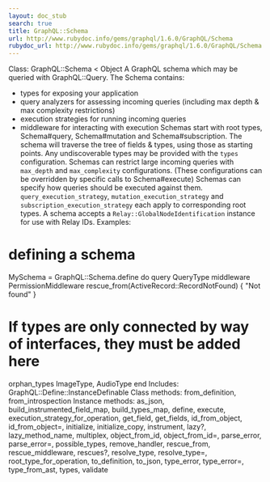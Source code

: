 ```yaml
---
layout: doc_stub
search: true
title: GraphQL::Schema
url: http://www.rubydoc.info/gems/graphql/1.6.0/GraphQL/Schema
rubydoc_url: http://www.rubydoc.info/gems/graphql/1.6.0/GraphQL/Schema
---
```


Class: GraphQL::Schema < Object
A GraphQL schema which may be queried with GraphQL::Query. 
The Schema contains: 
- types for exposing your application
- query analyzers for assessing incoming queries (including max
depth & max complexity restrictions)
- execution strategies for running incoming queries
- middleware for interacting with execution
Schemas start with root types, Schema#query, Schema#mutation and
Schema#subscription. The schema will traverse the tree of fields &
types, using those as starting points. Any undiscoverable types may
be provided with the `types` configuration. 
Schemas can restrict large incoming queries with `max_depth` and
`max_complexity` configurations. (These configurations can be
overridden by specific calls to Schema#execute) 
Schemas can specify how queries should be executed against them.
`query_execution_strategy`, `mutation_execution_strategy` and
`subscription_execution_strategy` each apply to corresponding root
types. 
A schema accepts a `Relay::GlobalNodeIdentification` instance for
use with Relay IDs. 
Examples:
# defining a schema
MySchema = GraphQL::Schema.define do
query QueryType
middleware PermissionMiddleware
rescue_from(ActiveRecord::RecordNotFound) { "Not found" }
# If types are only connected by way of interfaces, they must be added here
orphan_types ImageType, AudioType
end
Includes:
GraphQL::Define::InstanceDefinable
Class methods:
from_definition, from_introspection
Instance methods:
as_json, build_instrumented_field_map, build_types_map, define,
execute, execution_strategy_for_operation, get_field, get_fields,
id_from_object, id_from_object=, initialize, initialize_copy,
instrument, lazy?, lazy_method_name, multiplex, object_from_id,
object_from_id=, parse_error, parse_error=, possible_types,
remove_handler, rescue_from, rescue_middleware, rescues?,
resolve_type, resolve_type=, root_type_for_operation, to_definition,
to_json, type_error, type_error=, type_from_ast, types, validate

